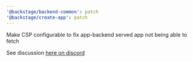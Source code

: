 ```yaml
---
'@backstage/backend-common': patch
'@backstage/create-app': patch
---
```


Make CSP configurable to fix app-backend served app not being able to fetch

See discussion [here on discord](https://discordapp.com/channels/687207715902193673/687235481154617364/758721460163575850)
